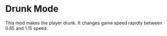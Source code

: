 # Drunk Mode

This mod makes the player drunk. It changes game speed rapidly between 0.85 and 1.15 speed.